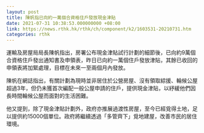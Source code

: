 ```yaml
---
layout: post
title: 陳帆指已向約一萬個合資格住戶發放現金津貼
date: 2021-07-31 10:38:53.000000000 +08:00
link: https://news.rthk.hk/rthk/ch/component/k2/1603531-20210731.htm
categories: rthk
---
```


運輸及房屋局局長陳帆指出，房署公布現金津貼試行計劃的細節後，已向約9萬個合資格住戶發出通知書及申領表，昨日已向約一萬個住戶發放津貼，其餘已收回的申領表將加緊處理，目標在未來一至兩個月內發放。

陳帆在網誌指出，有關計劃為現時並非居住於公營房屋、沒有領取綜援、輪候公屋超過3年，但仍未獲首次編配一般公屋申請的住戶，提供現金津貼，以紓緩他們因長時間輪候公屋而面對的生活困難。

他又提到，除了現金津貼計劃外，政府亦推展過渡性房屋，至今已經覓得土地，足以提供約15000個單位。政府將繼續透過「多管齊下」覓地建屋，改善市民的居住環境。
